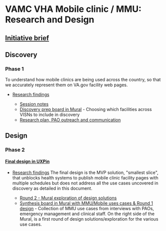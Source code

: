 
# VAMC VHA Mobile clinic / MMU: Research and Design

## [Initiative brief](https://github.com/department-of-veterans-affairs/va.gov-team/blob/master/products/facilities/medical-centers/product/vamc-vha-mobile-redesign/initiative-brief.md)

## Discovery

### Phase 1 

To understand how mobile clinics are being used across the country, so that we accurately represent them on VA.gov facility web pages.
 - [Research findings](https://github.com/department-of-veterans-affairs/va.gov-team/blob/master/products/facilities/medical-centers/product/vamc-vha-mobile-redesign/discovery/research-findings.md)

     - [Session notes](https://docs.google.com/document/d/1HmL0sVDIzFQ2pLO7yochHyLy2p1GKyS0nWGeJw0UlqY/edit?usp=sharing)
     - [Discovery prep board in Mural](https://github.com/department-of-veterans-affairs/va.gov-team/blob/master/products/facilities/medical-centers/product/vamc-vha-mobile-redesign/discovery/files/MMU-Discovery-Phase-1.pdf) - Choosing which facilities across VISNs to include in discovery
     - [Research plan, PAO outreach and communication](https://github.com/department-of-veterans-affairs/va.gov-team/blob/master/products/facilities/medical-centers/product/vamc-vha-mobile-redesign/discovery/files/stakeholder-interview-plan.md)

## Design

### Phase 2

#### [Final design in UXPin](https://preview.uxpin.com/20fd05cf8e86ce628f0c813166424d0a6ca38bfd#/pages/142019860/documentation/sitemap)
 - [Research findings](https://github.com/department-of-veterans-affairs/va.gov-team/blob/master/products/facilities/medical-centers/product/vamc-vha-mobile-redesign/discovery-round-2/research-findings.md) The final design is the MVP solution, "smallest slice", that unblocks health systems to publish mobile clinic facility pages with multiple schedules but does not address all the use cases uncovered in discovery as detailed in this document.

     - [Round 2 - Mural exploration of design solutions](https://github.com/department-of-veterans-affairs/va.gov-team/blob/master/products/facilities/medical-centers/product/vamc-vha-mobile-redesign/discovery/files/MMU-Discovery-Phase-3.pdf)
     - [Synthesis board in Mural with MMU/Mobile uses cases & Round 1 design](https://github.com/department-of-veterans-affairs/va.gov-team/blob/master/products/facilities/medical-centers/product/vamc-vha-mobile-redesign/discovery/files/MMU-Discovery-Phase-2.pdf) - Collection of MMU use cases from interviews with PAOs, emergency management and clinical staff. On the right side of the Mural, is a first round of design solutions/exploration for the various use cases.
